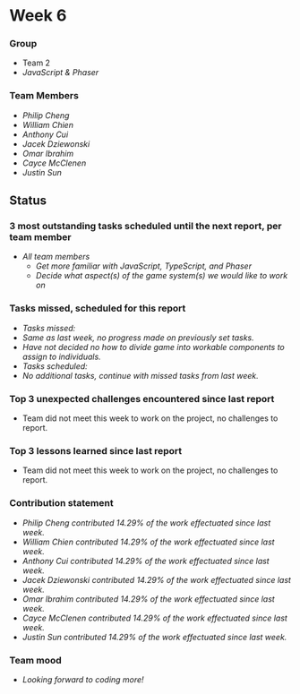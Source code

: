 # Week 6

### Group

 * Team 2
 * *JavaScript & Phaser*

### Team Members

 * *Philip Cheng*
 * *William Chien*
 * *Anthony Cui*
 * *Jacek Dziewonski*
 * *Omar Ibrahim*
 * *Cayce McClenen*
 * *Justin Sun*

## Status

### 3 most outstanding tasks scheduled until the next report, per team member

 * *All team members*
   * *Get more familiar with JavaScript, TypeScript, and Phaser*
   * *Decide what aspect(s) of the game system(s) we would like to work on*

### Tasks missed, scheduled for this report
 
 * *Tasks missed:*
 * *Same as last week, no progress made on previously set tasks.*
 * *Have not decided no how to divide game into workable components to assign to individuals.*
 * *Tasks scheduled:* 
 * *No additional tasks, continue with missed tasks from last week.*

### Top 3 unexpected challenges encountered since last report

 * Team did not meet this week to work on the project, no challenges to report.

### Top 3 lessons learned since last report

 *  Team did not meet this week to work on the project, no challenges to report.

### Contribution statement

 * *Philip Cheng contributed 14.29% of the work effectuated since last week.*
 * *William Chien contributed 14.29% of the work effectuated since last week.*
 * *Anthony Cui contributed 14.29% of the work effectuated since last week.*
 * *Jacek Dziewonski contributed 14.29% of the work effectuated since last week.*
 * *Omar Ibrahim contributed 14.29% of the work effectuated since last week.*
 * *Cayce McClenen contributed 14.29% of the work effectuated since last week.*
 * *Justin Sun contributed 14.29% of the work effectuated since last week.*

### Team mood

 * *Looking forward to coding more!*
